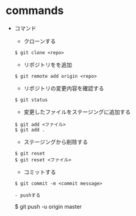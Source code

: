 # commands

- コマンド
  - クローンする
  ```
  $ git clone <repo>
  ```

  - リポジトリをを追加
  ```
  $ git remote add origin <repo>
  ```

  - リポジトリの変更内容を確認する
  ```
  $ git status
  ```

  - 変更したファイルをステージングに追加する
  ```
  $ git add <ファイル>
  $ git add .
  ```

  - ステージングから削除する
  ```
  $ git reset
  $ git reset <ファイル>
  ```

  - コミットする
  ```
  $ git commit -m <commit message>

  - pushする
  ```
  $ git push -u origin master
  ```